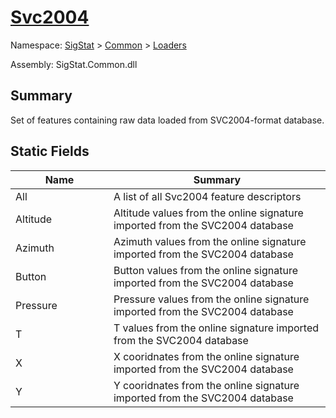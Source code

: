 # [Svc2004](./Svc2004.md)

Namespace: [SigStat](./) > [Common](./../README.md) > [Loaders](./README.md)

Assembly: SigStat.Common.dll

## Summary
Set of features containing raw data loaded from SVC2004-format database.

## Static Fields

| Name<div><a href="#"><img width=225></a></div> | Summary<div><a href="#"><img width=525></a></div> | 
| --- | --- | 
| All | A list of all Svc2004 feature descriptors | 
| Altitude | Altitude values from the online signature imported from the SVC2004 database | 
| Azimuth | Azimuth values from the online signature imported from the SVC2004 database | 
| Button | Button values from the online signature imported from the SVC2004 database | 
| Pressure | Pressure values from the online signature imported from the SVC2004 database | 
| T | T values from the online signature imported from the SVC2004 database | 
| X | X cooridnates from the online signature imported from the SVC2004 database | 
| Y | Y cooridnates from the online signature imported from the SVC2004 database | 


